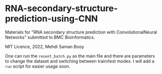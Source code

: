 # RNA-secondary-structure-prediction-using-CNN
Materials for "RNA secondary structure prediction with ConvolutionalNeural Networks" submitted to BMC Bioinformatics.

MIT Licence, 2022, Mehdi Saman Booy

One can run the `resent_batch.py` as the main file and there are parameters to change the dataset and switching between train/test modes.
I will add a `run` script for easier usage soon. 
